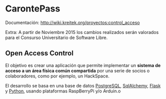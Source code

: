 # CarontePass

Documentación: http://wiki.kreitek.org/proyectos:control_acceso

Extra: A partir de Noviembre 2015 los cambios realizados serán valorados para el Consurso Universitario de Software Libre.

## Open Access Control 

El objetivo es crear una aplicación que permite implementar un **sistema de acceso a un 
área física común compartida** por una serie de socios o colaboradores, como por ejemplo,
un HackSpace.

El desarrollo se basa en una base de datos [PostgreSQL](http://www.postgresql.org.es/), 
[SqlAlchemy](http://www.sqlalchemy.org/), 
[Flask](http://flask.pocoo.org/) y [Python](http://www.python.org/), usando plataformas RaspBerryPi y/o Arduin.o
